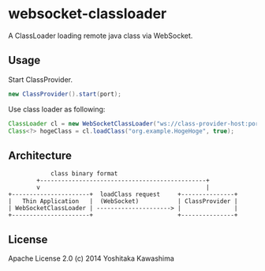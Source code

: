 websocket-classloader
=====================

A ClassLoader loading remote java class via WebSocket.

## Usage

Start ClassProvider.

```java
new ClassProvider().start(port);
```

Use class loader as following:

```java
ClassLoader cl = new WebSocketClassLoader("ws://class-provider-host:port");
Class<?> hogeClass = cl.loadClass("org.example.HogeHoge", true);
```

## Architecture

                class binary format
            +-----------------------------------------------+
            v                                               |
    +----------------------+  loadClass request     +---------------+
    |   Thin Application   |  (WebSocket)           | ClassProvider |
    | WebSocketClassLoader | ---------------------> |               |
    +----------------------+                        +---------------+



## License

Apache License 2.0
(c) 2014 Yoshitaka Kawashima

